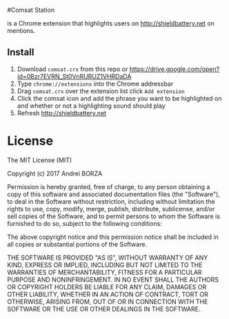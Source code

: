 #Comsat Station

is a Chrome extension that highlights users on http://shieldbattery.net on mentions.

## Install
1. Download `comsat.crx` from this repo or https://drive.google.com/open?id=0Bzr7EVRN_St0VnRURUZ1VHRDaDA
2. Type `chrome://extensions` into the Chrome addressbar
3. Drag `comsat.crx` over the extension list click `Add extension`
4. Click the comsat icon and add the phrase you want to be highlighted on and whether or not a highlighting sound should play
5. Refresh http://shieldbattery.net


# License
The MIT License (MIT)

Copyright (c) 2017 Andrei BORZA 

Permission is hereby granted, free of charge, to any person obtaining a copy
of this software and associated documentation files (the "Software"), to deal
in the Software without restriction, including without limitation the rights
to use, copy, modify, merge, publish, distribute, sublicense, and/or sell
copies of the Software, and to permit persons to whom the Software is
furnished to do so, subject to the following conditions:

The above copyright notice and this permission notice shall be included in
all copies or substantial portions of the Software.

THE SOFTWARE IS PROVIDED "AS IS", WITHOUT WARRANTY OF ANY KIND, EXPRESS OR
IMPLIED, INCLUDING BUT NOT LIMITED TO THE WARRANTIES OF MERCHANTABILITY,
FITNESS FOR A PARTICULAR PURPOSE AND NONINFRINGEMENT. IN NO EVENT SHALL THE
AUTHORS OR COPYRIGHT HOLDERS BE LIABLE FOR ANY CLAIM, DAMAGES OR OTHER
LIABILITY, WHETHER IN AN ACTION OF CONTRACT, TORT OR OTHERWISE, ARISING FROM,
OUT OF OR IN CONNECTION WITH THE SOFTWARE OR THE USE OR OTHER DEALINGS IN
THE SOFTWARE.